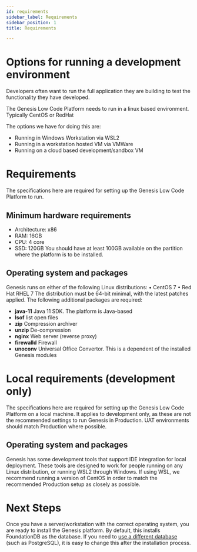 ```yaml
---
id: requirements
sidebar_label: Requirements
sidebar_position: 1
title: Requirements

---
```


# Options for running a development environment

Developers often want to run the full application they are building to test the functionality they have developed.

The Genesis Low Code Platform needs to run in a linux based environment. Typically CentOS or RedHat

The options we have for doing this are:

* Running in Windows Workstation via WSL2 
* Running in a workstation hosted VM via VMWare
* Running on a cloud based development/sandbox VM

# Requirements

The specifications here are required for setting up the Genesis Low Code Platform to run.

## Minimum hardware requirements

* Architecture: x86
* RAM: 16GB
* CPU: 4 core
* SSD: 120GB
  You should have at least 100GB available on the partition where the platform is to be installed.

## Operating system and packages

Genesis runs on either of the following Linux distributions:
•	CentOS 7
•	Red Hat RHEL 7
The distribution must be 64-bit minimal, with the latest patches applied.
The following additional packages are required:

* **java-11**	Java 11 SDK. The platform is Java-based
* **lsof**	list open files
* **zip**	Compression archiver
* **unzip**	De-compression
* **nginx**	Web server (reverse proxy)
* **firewalld**	Firewall
* **unoconv**	Universal Office Convertor. This is a dependent of the installed Genesis modules

# Local requirements (development only)

The specifications here are required for setting up the Genesis Low Code Platform on a local machine. It applies to development only, as these are not the recommended settings to run Genesis in Production. UAT environments should match Production where possible.

## Operating system and packages

Genesis has some development tools that support IDE integration for local deployment. These tools are designed to work for people running on any Linux distribution, or running WSL2 through Windows.
If using WSL, we recommend running a version of CentOS in order to match the recommended Production setup as closely as possible.

# Next Steps

Once you have a server/workstation with the correct operating system, you are ready to install the Genesis platform. By default, this installs FoundationDB as the database. If you need to [use a different database](/creating-applications/configure-runtime/database/) (such as PostgreSQL), it is easy to change this after the installation process.